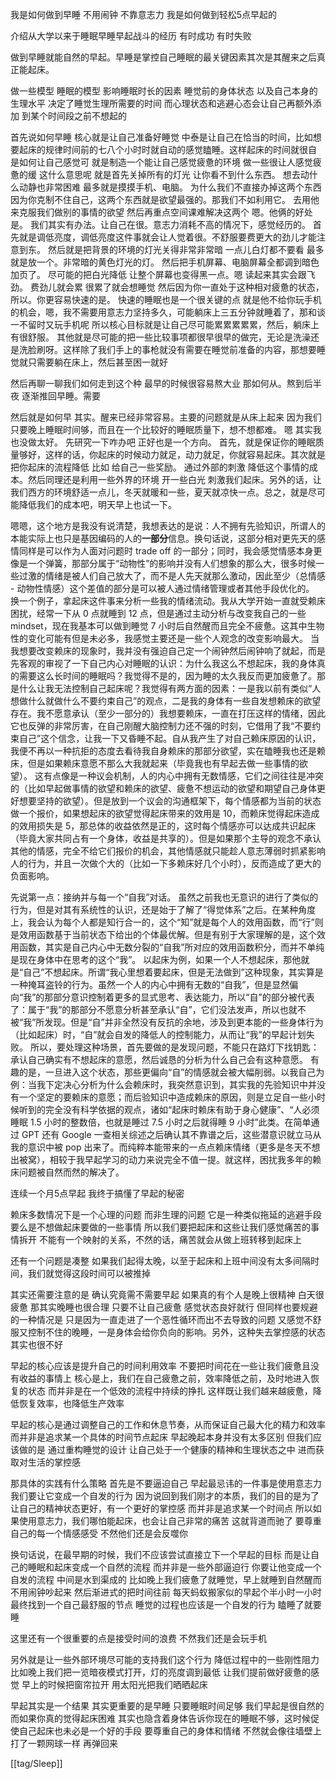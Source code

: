 我是如何做到早睡
不用闹钟 不靠意志力 我是如何做到轻松5点早起的

介绍从大学以来于睡眠早睡早起战斗的经历 有时成功 有时失败

做到早睡就能自然的早起。早睡是掌控自己睡眠的最关键因素其次是其醒来之后真正能起床。

做一些模型 睡眠的模型
影响睡眠时长的因素 睡觉前的身体状态 以及自己本身的生理水平 决定了睡觉生理所需要的时间
而心理状态和逃避心态会让自己再额外添加 到某个时间段之前不想起的 

首先说如何早睡 核心就是让自己准备好睡觉 中泰是让自己在恰当的时间，比如想要起床的规律时间前的七八个小时时就自动的感觉瞌睡。这样起床的时间就很自
是如何让自己感觉可 就是制造一个能让自己感觉疲惫的环境 做一些很让人感觉疲惫的缓
这什么意思呢 就是首先关掉所有的灯光 让你看不到什么东西。 想去动什么动静也非常困难 最多就是摸摸手机、电脑。 为什么我们不直接办掉这两个东西 因为你克制不住自己，这两个东西就是欲望最强的。那我们不如利用它。 去用他来克服我们做别的事情的欲望 然后再重点空间课难解决这两个
嗯。他俩的好处是。 我们其实有办法。让自己在很。意志力消耗不高的情况下，感觉经历的。 首先就是调低亮度，调低亮度这件事就会让人觉着很。不舒服要费更大的劲儿才能注意到东。 然后就是把背景的环境的灯光关得非常非常暗 一点儿白灯都不要看 最多就是放一个。非常暗的黄色灯光的灯。
然后把手机屏幕、电脑屏幕全都调到暗色加页了。 尽可能的把白光降低 让整个屏幕也变得黑一点。嗯 读起来其实会跟飞劲。 费劲儿就会累 很累了就会想睡觉 然后因为你一直处于这种相对疲惫的状态，所以。你更容易快速的是。
快速的睡眠也是一个很关键的点 就是他不给你玩手机的机会，嗯，我不需要用意志力坚持多久，可能躺床上三五分钟就睡着了，那和谈一不留时又玩手机呢 所以核心目标就是让自己尽可能累累累累累，然后，躺床上有很舒服。 其他就是尽可能的把一些比较事项都很早很早的做完，无论是洗澡还是洗脸刷呀。这样除了我们手上的事枪就没有需要在睡觉前准备的内容，那想要睡觉就只需要躺在床上，然后甚至困一就好

然后再聊一聊我们如何走到这个种 最早的时候很容易熬大业 那如何从。熬到后半夜 逐渐推回早睡。需要

然后就是如何早 其实。醒来已经非常容易。主要的问题就是从床上起来 因为我们只要晚上睡眠时间够，而且在一个比较好的睡眠质量下，想不想都难。
嗯 其实我也没做太好。 先研究一下咋办吧 正好也是一个方向。
首先，就是保证你的睡眠质量够好，这样的话，你起床的时候动力就足，动力就足，你就容易起床。其次就是把你起床的流程降低 比如 给自己一些奖励。 通过外部的刺激 降低这个事情的成本。然后同理还是利用一些外界的环境 开一些白光 刺激我们起床。另外的话，让我们西方的环境舒适一点儿，冬天就暖和一些，夏天就凉快一点。总之，就是尽可能降低我们的成本吧，明天早上也试一下。

嗯嗯，这个地方是我没有说清楚，我想表达的是说：人不拥有先验知识，所谓人的本能实际上也只是基因编码的人的**一部分**信息。换句话说，这部分相对更先天的感情同样是可以作为人面对问题时 trade off 的一部分；同时，我会感觉情感本身更像是一个弹簧，那部分属于“动物性”的影响并没有人们想象的那么大，很多时候一些过激的情绪是被人们自己放大了，而不是人先天就那么激动，因此至少（总情感 - 动物性情感）这个差值的部分是可以被人通过情绪管理或者其他手段优化的。
换一个例子，拿起床这件事来分析一些我的情绪流动。我从大学开始一直就受赖床困扰，经常一下从 0 点就睡到 12 点，但是通过主动分析与改变我自己的一些 mindset，现在我基本可以做到睡觉 7 小时后自然醒而且完全不疲惫。这其中生物性的变化可能有但是未必多，我感觉主要还是一些个人观念的改变影响最大。
当我想要改变赖床的现象时，我并没有强迫自己定一个闹钟然后闹钟响了就起，而是先客观的审视了一下自己内心对睡眠的认识：为什么我这么不想起床，我的身体真的需要这么长时间的睡眠吗？我觉得不是的，因为睡的太久我反而更加疲惫了。那是什么让我无法控制自己起床呢？我觉得有两方面的因素：一是我以前有类似“人想做什么就做什么不要约束自己”的观点，二是我的身体有一些自发想赖床的欲望存在。我不愿意承认（至少一部分的）我想要赖床，一直在打压这样的情绪，因此它也反弹的非常厉害，在自己刚醒大脑控制力还不强的时刻，它借用了我“不要约束自己”这个信念，让我一下又昏睡不起。自从我产生了对自己赖床原因的认识，我便不再以一种抗拒的态度去看待我自身赖床的那部分欲望，实在瞌睡我也还是赖床，但是如果赖床意愿不那么大我就起来（毕竟我也有早起去做一些事情的欲望）。
这有点像是一种议会机制，人的内心中拥有无数情感，它们之间往往是冲突的（比如早起做事情的欲望和赖床的欲望、疲惫不想运动的欲望和期望自己身体更好想要坚持的欲望）。但是放到一个议会的沟通框架下，每个情感都为当前的状态做一个报价，如果想起床的欲望觉得起床带来的效用是 10，而赖床觉得起床造成的效用损失是 5，那总体的收益依然是正的，这时每个情感亦可以达成共识起床（毕竟大家共同占有一个身体，收益是共享的）。但是如果那个主导的观念不承认其他的情感，完全不给它们报价的机会，其他情感就只能趁人意志薄弱时抓紧影响人的行为，并且一次做个大的（比如一下多赖床好几个小时），反而造成了更大的负面影响。


先说第一点：接纳并与每一个“自我”对话。
虽然之前我也无意识的进行了类似的行为，但是对其有系统性的认识，还是始于了解了“得觉体系”之后。在某种角度上，我会认为每个人都是知行合一的，这个“知”就是每个人的效用函数，而“行”则是效用函数基于当前状态下给出的个体最优解。但是有别于大家理解的是，这个效用函数，其实是自己内心中无数分裂的“自我”所对应的效用函数积分，而并不单纯是现在身体中在思考的这个“我”。
以起床为例，如果一个人不想起床，那他就是“自己”不想起床。所谓“我心里想着要起床，但是无法做到”这种现象，其实算是一种掩耳盗铃的行为。虽然一个人的内心中拥有无数的“自我”，但是显然偏向“我”的那部分意识控制着更多的显式思考、表达能力，所以“自”的部分被代表了：属于“我”的那部分不愿意分析甚至承认“自”，它们没法发声，所以也就不被“我”所发现。但是“自”并非全然没有反抗的余地，涉及到更本能的一些身体行为（比如起床）时，“自”就会自发的降低人的控制能力，从而让“我”的早起计划失败。
所以，要处理这种场景，首先要做的是发现问题，不能只在路灯下找钥匙：承认自己确实有不想起床的意愿，然后诚恳的分析为什么自己会有这种意愿。
有趣的是，一旦进入这个状态，那些更偏向“自”的情感就会被大幅削弱。以我自己为例：当我下定决心分析为什么会赖床时，我突然意识到，其实我的先验知识中并没有一个坚定的要赖床的意愿；而后验知识中造成赖床的原因，则是立足自一些小时候听到的完全没有科学依据的观点，诸如“起床时赖床有助于身心健康”、“人必须睡眠 1.5 小时的整数倍，也就是睡过 7.5 小时之后就得睡 9 小时”此类。在简单通过 GPT 还有 Google 一查相关综述之后确认其不靠谱之后，这些潜意识就立马从我的意识中被 pop 出来了。而纯粹本能带来的一点点赖床情绪（更多是冬天不想出被窝），相较于我早起学习的动力来说完全不值一提。就这样，困扰我多年的赖床问题被自然而然的解决了。

连续一个月5点早起 我终于搞懂了早起的秘密

赖床多数情况下是一个心理的问题 而非生理的问题 它是一种类似拖延的逃避手段
要么是不想做起床要做的一些事情
所以我们要把起床和这些让我们感觉痛苦的事情拆开 不能有一个映射的关系，不然的话，痛苦就会从做上班转移到起床上

还有一个问题是凑整 如果我们起得太晚，以至于起床和上班中间没有太多间隔时间，我们就觉得这段时间可以被推掉

其实还需要注意的是 确认究竟需不需要早起 如果真的有个人是晚上很精神 白天很疲惫 那其实晚睡也很合理 只要不让自己疲惫 感觉状态良好就行 但同样也要规避的一种情况是 只是因为一直走进了一个恶性循环而出不去导致的问题 又感觉不舒服又控制不住的晚睡，一是身体会给你负向的影响。另外，这种失去掌控感的状态其实也很不好

早起的核心应该是提升自己的时间利用效率 不要把时间花在一些让我们疲惫且没有收益的事情上 核心是上，我们在自己疲惫之前，效率降低之前，及时地进入恢复的状态 而并非是在一个低效的流程中持续的挣扎 这样既让我们越来越疲惫，降低恢复效率，也降低生产效率

早起的核心是通过调整自己的工作和休息节奏，从而保证自己最大化的精力和效率 而并非是追求某一个具体的时间节点起床
早起晚起本身并没有太多区别 但我们应该做的是 通过重构睡觉的设计 让自己处于一个健康的精神和生理状态之中 进而获取对生活的掌控感

那具体的实践有什么策略
首先是不要逼迫自己 早起最忌讳的一件事是使用意志力 我们要让它变成一个自发的行为 因为说回到我们刚才的本质，我们的目的是为了让自己的精神状态更好，有一个更好的掌控感 而并非是追求某一个时间点
所以如果使用意志力，我们哪怕能起床，也会让自己非常的痛苦 这就背道而驰了
要尊重自己的每一个情感感受 不然他们还是会反噬你

换句话说，在最早期的时候，我们不应该尝试直接立下一个早起的目标 而是让自己的睡眠和起床变成一个自然的流程 而并非是一些外部逼迫行 你要让他变成一个自发的流程 中间是水到渠成的 比如晚上我们疲惫了就睡觉，早上就睡到自然醒而不用闹钟吵起来
然后渐进式的把时间往前 每天蚂蚁搬家似的早起个半小时一小时 最终找到一个自己最舒服的节点 睡觉的过程也应该是一个自发的行为 瞌睡了就要睡

这里还有一个很重要的点是接受时间的浪费 不然我们还是会玩手机

另外就是让一些外部环境尽可能的支持我们这个行为 降低过程中的一些刚性阻力 比如晚上我们把一览暗夜模式打开，灯的亮度调到最低 让我们提前做好疲惫的感觉 早上的时候把窗帘拉开 用太阳光把我们晒晒起床

早起其实是一个结果 其实更重要的是早睡 只要睡眠时间足够 我们早起是很自然的 而如果你真的觉得起床困难 其实也隐含着身体告诉你现在的睡眠不够，这时候促使自己起床也未必是一个好的手段 要尊重自己的身体和情绪 不然就会像往墙壁上打了一颗网球一样 再弹回来

[[tag/Sleep]]